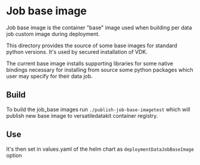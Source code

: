 # Job base image

Job base image is the container "base" image used when building per data job custom image during deployment.

This directory provides the source of some base images for standard python versions.
It's used by secured installation of VDK.

The current base image installs supporting libraries for some native bindings necessary for installing from source
some python packages which user may specify for their data job.

## Build

To build the job_base images run `./publish-job-base-imagetest` which will publish new base image to versatiledatakit
container registry.

## Use

It's then set in values.yaml of the helm chart as `deploymentDataJobBaseImage` option
